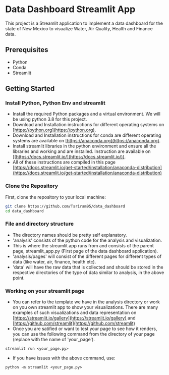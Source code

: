 # Data Dashboard Streamlit App

This project is a Streamlit application to implement a data dashboard for the state of New Mexico to visualize Water, Air Quality, Health and Finance data. 

## Prerequisites

- Python
- Conda
- Streamlit

## Getting Started

### Install Python, Python Env and streamlit 

- Install the required Python packages and a virtual environment. We will be using python 3.8 for this project.
- Download and Installation instructions for different operating systems on [https://python.org](https://python.org).
- Download and Installation instructions for conda are different operating systems are available on [https://anaconda.org](https://anaconda.org).
- Install streamlit libraries in the python environment and ensure all the libraries and working and are installed. Instruction are available on [[https://docs.streamlit.io/](https://docs.streamlit.io/)).
- All of these instructions are compiled in this page [https://docs.streamlit.io/get-started/installation/anaconda-distribution](https://docs.streamlit.io/get-started/installation/anaconda-distribution)

### Clone the Repository

First, clone the repository to your local machine:

```sh
git clone https://github.com/Tsriram95/data_dashboard
cd data_dashboard
```

### File and directory structure

- The directory names should be pretty self explanatory.
- 'analysis' consists of the python code for the analysis and visualization.
- This is where the streamlit app runs from and consists of the parent page, streamlit_app.py (First page of the data dashboard application).
- 'analysis/pages' will consist of the different pages for different types of data (like water, air, finance, health etc).
- 'data' will have the raw data that is collected and should be stored in the respective directories of the type of data similar to analysis, in the above point.

### Working on your streamlit page

- You can refer to the template we have in the analysis directory or work on you own streamlit app to show your visualizations. There are many examples of such visualizations and data representation on [https://streamlit.io/gallery](https://streamlit.io/gallery) and [https://github.com/streamlit](https://github.com/streamlit)
- Once you are satified or want to test your page to see how it renders, you can use the following command from the directory of your page (replace with the name of 'your_page').

```
streamlit run <your_page.py>
```

- If you have issues with the above command, use:

```
python -m streamlit <your_page.py>
```

